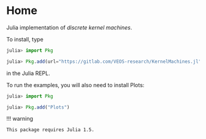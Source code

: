 # Home

Julia implementation of *discrete kernel machines*.

To install, type

```julia
julia> import Pkg

julia> Pkg.add(url="https://gitlab.com/VEOS-research/KernelMachines.jl")
```

in the Julia REPL.

To run the examples, you will also need to install Plots:

```julia
julia> import Pkg

julia> Pkg.add("Plots")
```

!!! warning

    This package requires Julia 1.5.
